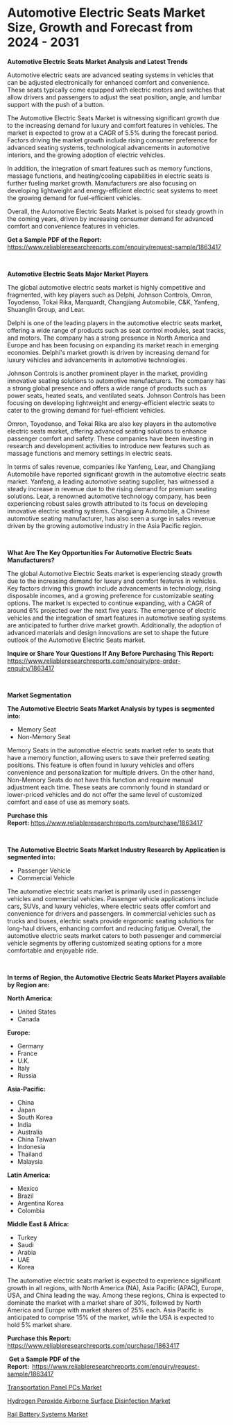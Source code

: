 <p><h1>Automotive Electric Seats Market Size, Growth and Forecast from 2024 - 2031</h1></p><p><strong>Automotive Electric Seats Market Analysis and Latest Trends</strong></p>
<p><p>Automotive electric seats are advanced seating systems in vehicles that can be adjusted electronically for enhanced comfort and convenience. These seats typically come equipped with electric motors and switches that allow drivers and passengers to adjust the seat position, angle, and lumbar support with the push of a button.</p><p>The Automotive Electric Seats Market is witnessing significant growth due to the increasing demand for luxury and comfort features in vehicles. The market is expected to grow at a CAGR of 5.5% during the forecast period. Factors driving the market growth include rising consumer preference for advanced seating systems, technological advancements in automotive interiors, and the growing adoption of electric vehicles.</p><p>In addition, the integration of smart features such as memory functions, massage functions, and heating/cooling capabilities in electric seats is further fueling market growth. Manufacturers are also focusing on developing lightweight and energy-efficient electric seat systems to meet the growing demand for fuel-efficient vehicles.</p><p>Overall, the Automotive Electric Seats Market is poised for steady growth in the coming years, driven by increasing consumer demand for advanced comfort and convenience features in vehicles.</p></p>
<p><strong>Get a Sample PDF of the Report:&nbsp;</strong> <a href="https://www.reliableresearchreports.com/enquiry/request-sample/1863417">https://www.reliableresearchreports.com/enquiry/request-sample/1863417</a></p>
<p>&nbsp;</p>
<p><strong>Automotive Electric Seats Major Market Players</strong></p>
<p><p>The global automotive electric seats market is highly competitive and fragmented, with key players such as Delphi, Johnson Controls, Omron, Toyodenso, Tokai Rika, Marquardt, Changjiang Automobile, C&K, Yanfeng, Shuanglin Group, and Lear.</p><p>Delphi is one of the leading players in the automotive electric seats market, offering a wide range of products such as seat control modules, seat tracks, and motors. The company has a strong presence in North America and Europe and has been focusing on expanding its market reach in emerging economies. Delphi's market growth is driven by increasing demand for luxury vehicles and advancements in automotive technologies.</p><p>Johnson Controls is another prominent player in the market, providing innovative seating solutions to automotive manufacturers. The company has a strong global presence and offers a wide range of products such as power seats, heated seats, and ventilated seats. Johnson Controls has been focusing on developing lightweight and energy-efficient electric seats to cater to the growing demand for fuel-efficient vehicles.</p><p>Omron, Toyodenso, and Tokai Rika are also key players in the automotive electric seats market, offering advanced seating solutions to enhance passenger comfort and safety. These companies have been investing in research and development activities to introduce new features such as massage functions and memory settings in electric seats.</p><p>In terms of sales revenue, companies like Yanfeng, Lear, and Changjiang Automobile have reported significant growth in the automotive electric seats market. Yanfeng, a leading automotive seating supplier, has witnessed a steady increase in revenue due to the rising demand for premium seating solutions. Lear, a renowned automotive technology company, has been experiencing robust sales growth attributed to its focus on developing innovative electric seating systems. Changjiang Automobile, a Chinese automotive seating manufacturer, has also seen a surge in sales revenue driven by the growing automotive industry in the Asia Pacific region.</p></p>
<p>&nbsp;</p>
<p><strong>What Are The Key Opportunities For Automotive Electric Seats Manufacturers?</strong></p>
<p><p>The global Automotive Electric Seats market is experiencing steady growth due to the increasing demand for luxury and comfort features in vehicles. Key factors driving this growth include advancements in technology, rising disposable incomes, and a growing preference for customizable seating options. The market is expected to continue expanding, with a CAGR of around 6% projected over the next five years. The emergence of electric vehicles and the integration of smart features in automotive seating systems are anticipated to further drive market growth. Additionally, the adoption of advanced materials and design innovations are set to shape the future outlook of the Automotive Electric Seats market.</p></p>
<p><strong>Inquire or Share Your Questions If Any Before Purchasing This Report:</strong> <a href="https://www.reliableresearchreports.com/enquiry/pre-order-enquiry/1863417">https://www.reliableresearchreports.com/enquiry/pre-order-enquiry/1863417</a></p>
<p>&nbsp;</p>
<p><strong>Market Segmentation</strong></p>
<p><strong>The Automotive Electric Seats Market Analysis by types is segmented into:</strong></p>
<p><ul><li>Memory Seat</li><li>Non-Memory Seat</li></ul></p>
<p><p>Memory Seats in the automotive electric seats market refer to seats that have a memory function, allowing users to save their preferred seating positions. This feature is often found in luxury vehicles and offers convenience and personalization for multiple drivers. On the other hand, Non-Memory Seats do not have this function and require manual adjustment each time. These seats are commonly found in standard or lower-priced vehicles and do not offer the same level of customized comfort and ease of use as memory seats.</p></p>
<p><strong>Purchase this Report:&nbsp;</strong><a href="https://www.reliableresearchreports.com/purchase/1863417">https://www.reliableresearchreports.com/purchase/1863417</a></p>
<p>&nbsp;</p>
<p><strong>The Automotive Electric Seats Market Industry Research by Application is segmented into:</strong></p>
<p><ul><li>Passenger Vehicle</li><li>Commercial Vehicle</li></ul></p>
<p><p>The automotive electric seats market is primarily used in passenger vehicles and commercial vehicles. Passenger vehicle applications include cars, SUVs, and luxury vehicles, where electric seats offer comfort and convenience for drivers and passengers. In commercial vehicles such as trucks and buses, electric seats provide ergonomic seating solutions for long-haul drivers, enhancing comfort and reducing fatigue. Overall, the automotive electric seats market caters to both passenger and commercial vehicle segments by offering customized seating options for a more comfortable and enjoyable ride.</p></p>
<p>&nbsp;</p>
<p><strong>In terms of Region, the Automotive Electric Seats Market Players available by Region are:</strong></p>
<p>
    <p> <strong> North America: </strong>
        <ul>
            <li>United States</li>
            <li>Canada</li>
        </ul>
        </p> 
    <p> <strong> Europe: </strong>
        <ul>
            <li>Germany</li>
            <li>France</li>
            <li>U.K.</li>
            <li>Italy</li>
            <li>Russia</li>
        </ul>
        </p> 
    <p> <strong> Asia-Pacific: </strong>
        <ul>
            <li>China</li>
            <li>Japan</li>
            <li>South Korea</li>
            <li>India</li>
            <li>Australia</li>
            <li>China Taiwan</li>
            <li>Indonesia</li>
            <li>Thailand</li>
            <li>Malaysia</li>
        </ul>
        </p> 
    <p> <strong> Latin America: </strong>
        <ul>
            <li>Mexico</li>
            <li>Brazil</li>
            <li>Argentina Korea</li>
            <li>Colombia</li>
        </ul>
        </p> 
    <p> <strong> Middle East & Africa: </strong>
        <ul>
            <li>Turkey</li>
            <li>Saudi</li>
            <li>Arabia</li>
            <li>UAE</li>
            <li>Korea</li>
        </ul>
    </p>
    </p>
<p><p>The automotive electric seats market is expected to experience significant growth in all regions, with North America (NA), Asia Pacific (APAC), Europe, USA, and China leading the way. Among these regions, China is expected to dominate the market with a market share of 30%, followed by North America and Europe with market shares of 25% each. Asia Pacific is anticipated to comprise 15% of the market, while the USA is expected to hold 5% market share.</p></p>
<p><strong>Purchase this Report: </strong><a href="https://www.reliableresearchreports.com/purchase/1863417">https://www.reliableresearchreports.com/purchase/1863417</a></p>
<p>&nbsp;<strong>Get a Sample PDF of the Report:&nbsp;&nbsp;</strong><a href="https://www.reliableresearchreports.com/enquiry/request-sample/1863417">https://www.reliableresearchreports.com/enquiry/request-sample/1863417</a></p>
<p><strong></strong></p>
<p><p><a href="https://view.publitas.com/reportprime-1/transportation-panel-pcs-market-share-market-new-trends-analysis-report-by-type-by-application-by-end-use-by-region-and-segment-forecasts-2023-2030/">Transportation Panel PCs Market</a></p><p><a href="https://view.publitas.com/reportprime-1/hydrogen-peroxide-airborne-surface-disinfection-market-size-and-growth-market-segmentation-regional-and-country-breakdowns-and-market-trends-for-period-from-2023-2030/">Hydrogen Peroxide Airborne Surface Disinfection Market</a></p><p><a href="https://view.publitas.com/reportprime-1/rail-battery-systems-market-size-growth-outlook-from-2023-to-2030-projecting-at-markets-trends-analysis-by-application-regional-outlook-and-revenue/">Rail Battery Systems Market</a></p></p>